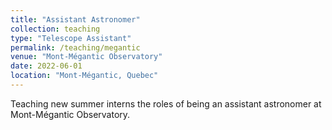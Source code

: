 ```yaml
---
title: "Assistant Astronomer"
collection: teaching
type: "Telescope Assistant"
permalink: /teaching/megantic
venue: "Mont-Mégantic Observatory"
date: 2022-06-01
location: "Mont-Mégantic, Quebec"
---
```


Teaching new summer interns the roles of being an assistant astronomer at Mont-Mégantic Observatory.
